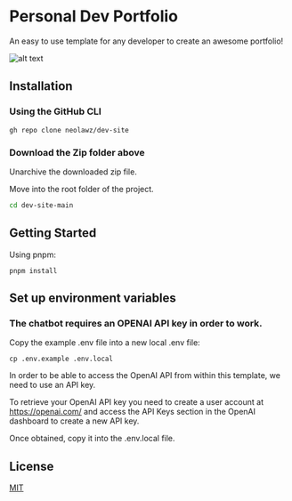# Personal Dev Portfolio

An easy to use template for any developer to create an awesome portfolio!

![alt text](https://github.com/[neolawz]/[dev-site]/blob/[main]/ogimg.jpg?raw=true)

## Installation

### Using the GitHub CLI

```
gh repo clone neolawz/dev-site
```

### Download the Zip folder above
Unarchive the downloaded zip file.

Move into the root folder of the project.

```bash
cd dev-site-main
```

## Getting Started

Using pnpm:

```
pnpm install
```

## Set up environment variables

### The chatbot requires an OPENAI API key in order to work. 

Copy the example .env file into a new local .env file:
```
cp .env.example .env.local
```

In order to be able to access the OpenAI API from within this template, we need to use an API key.

To retrieve your OpenAI API key you need to create a user account at https://openai.com/ and access the API Keys section in the OpenAI dashboard to create a new API key.

Once obtained, copy it into the .env.local file.

## License

[MIT](https://choosealicense.com/licenses/mit/)












